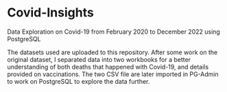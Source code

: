 # Covid-Insights
Data Exploration on Covid-19 from February 2020 to December 2022 using PostgreSQL

The datasets used are uploaded to this repository.
After some work on the original dataset, I separated data into two workbooks for a better understanding of both deaths that happened with Covid-19, and details provided on vaccinations.
The two CSV file are later imported in PG-Admin to work on PostgreSQL to explore the data further.
